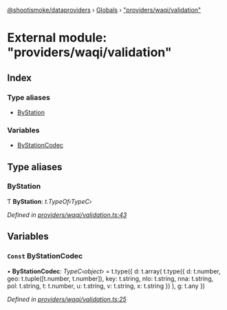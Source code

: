 [@shootismoke/dataproviders](../README.md) › [Globals](../globals.md) › ["providers/waqi/validation"](_providers_waqi_validation_.md)

# External module: "providers/waqi/validation"

## Index

### Type aliases

* [ByStation](_providers_waqi_validation_.md#bystation)

### Variables

* [ByStationCodec](_providers_waqi_validation_.md#const-bystationcodec)

## Type aliases

###  ByStation

Ƭ **ByStation**: *t.TypeOf‹TypeC›*

*Defined in [providers/waqi/validation.ts:43](https://github.com/shootismoke/common/blob/abfb8ac/packages/dataproviders/src/providers/waqi/validation.ts#L43)*

## Variables

### `Const` ByStationCodec

• **ByStationCodec**: *TypeC‹object›* =  t.type({
  d: t.array(
    t.type({
      d: t.number,
      geo: t.tuple([t.number, t.number]),
      key: t.string,
      nlo: t.string,
      nna: t.string,
      pol: t.string,
      t: t.number,
      u: t.string,
      v: t.string,
      x: t.string
    })
  ),
  g: t.any
})

*Defined in [providers/waqi/validation.ts:25](https://github.com/shootismoke/common/blob/abfb8ac/packages/dataproviders/src/providers/waqi/validation.ts#L25)*
